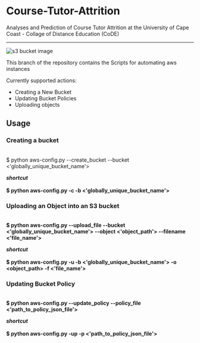 # Course-Tutor-Attrition
Analyses and Prediction of Course Tutor Attrition at the University of Cape Coast - Collage of Distance Education (CoDE)

<hr/>

<img src = 'https://www.kindpng.com/picc/m/500-5000015_amazon-s3-bucket-icon-hd-png-download.png' alt = 's3 bucket image' />

This branch of the repository contains the Scripts for automating aws instances

<p> Currently supported actions:</p>
<ul>
 <li> Creating a New Bucket </li>
 <li> Updating Bucket Policies </li>
 <li> Uploading objects </li>
</ul>

<div>

<h2>Usage</h2>


<h3> Creating a bucket </h3> <br/>
$ python aws-config.py --create_bucket --bucket <'globally_unique_bucket_name'>

<em><b> shortcut <b></em><br/> <br/>
$ python aws-config.py -c -b <'globally_unique_bucket_name'>

<h3> Uploading an Object into an S3 bucket </h3><br/>
$ python aws-config.py --upload_file --bucket <'globally_unique_bucket_name'> --object <'object_path'> --filename <'file_name'> 

<em><b> shortcut <b></em><br/><br/>
$ python aws-config.py -u -b <'globally_unique_bucket_name'> -o <object_path> -f <'file_name'> 

<h3> Updating Bucket Policy </h3><br/>
$ python aws-config.py --update_policy --policy_file <'path_to_policy_json_file'>

<em><b> shortcut <b></em><br/> <br/>
$ python aws-config.py -up -p <'path_to_policy_json_file'>
</div>

